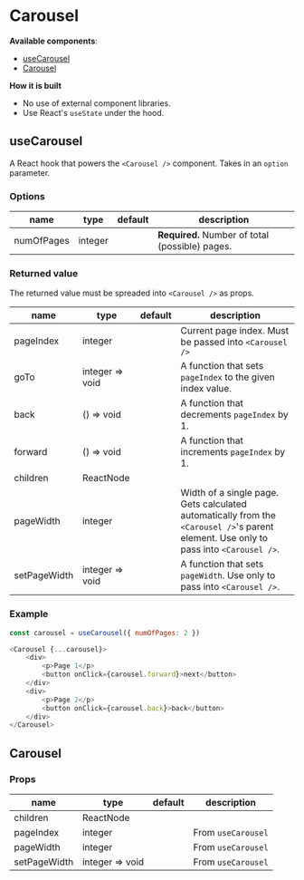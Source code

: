 # Carousel

**Available components**:

- [useCarousel](#usecarousel)
- [Carousel](#carousel)

**How it is built**

- No use of external component libraries.
- Use React's `useState` under the hood.

## useCarousel

A React hook that powers the `<Carousel />` component. Takes in an `option` parameter.

### Options

| name       | type    | default | description                                     |
| ---------- | ------- | ------- | ----------------------------------------------- |
| numOfPages | integer |         | **Required.** Number of total (possible) pages. |

### Returned value

The returned value must be spreaded into `<Carousel />` as props.

| name         | type            | default | description                                                                                                                           |
| ------------ | --------------- | ------- | ------------------------------------------------------------------------------------------------------------------------------------- |
| pageIndex    | integer         |         | Current page index. Must be passed into `<Carousel />`                                                                                |
| goTo         | integer => void |         | A function that sets `pageIndex` to the given index value.                                                                            |
| back         | () => void      |         | A function that decrements `pageIndex` by 1.                                                                                          |
| forward      | () => void      |         | A function that increments `pageIndex` by 1.                                                                                          |
| children     | ReactNode       |         |                                                                                                                                       |
| pageWidth    | integer         |         | Width of a single page. Gets calculated automatically from the `<Carousel />`'s parent element. Use only to pass into `<Carousel />`. |
| setPageWidth | integer => void |         | A function that sets `pageWidth`. Use only to pass into `<Carousel />`.                                                               |

### Example

```javascript
const carousel = useCarousel({ numOfPages: 2 })

<Carousel {...carousel}>
    <div>
        <p>Page 1</p>
        <button onClick={carousel.forward}>next</button>
    </div>
    <div>
        <p>Page 2</p>
        <button onClick={carousel.back}>back</button>
    </div>
</Carousel>
```

## Carousel

### Props

| name         | type            | default | description        |
| ------------ | --------------- | ------- | ------------------ |
| children     | ReactNode       |         |                    |
| pageIndex    | integer         |         | From `useCarousel` |
| pageWidth    | integer         |         | From `useCarousel` |
| setPageWidth | integer => void |         | From `useCarousel` |
